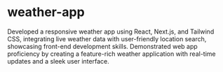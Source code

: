 # weather-app
 Developed a responsive weather app using React, Next.js, and Tailwind CSS, integrating live weather data with user-friendly location search, showcasing front-end development skills. Demonstrated web app proficiency by creating a feature-rich weather application with real-time updates and a sleek user interface.

